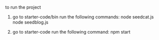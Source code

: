 to run the project
1) go to starter-code/bin
   run the following commands:
   node seedcat.js
   node seedblog.js

2) go to starter-code
   run the following command:
   npm start
